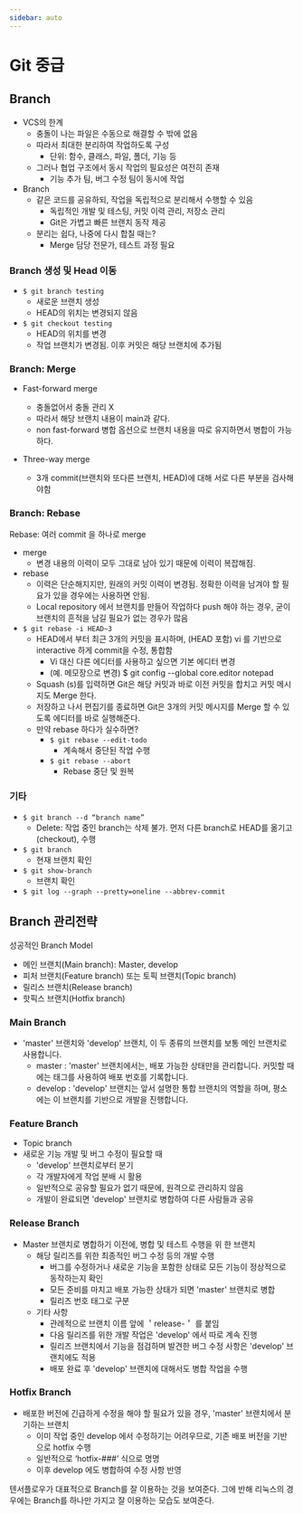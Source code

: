 ```yaml
---
sidebar: auto
---
```


# Git 중급

## Branch

- VCS의 한계
    - 충돌이 나는 파일은 수동으로 해결할 수 밖에 없음
    - 따라서 최대한 분리하여 작업하도록 구성
        - 단위: 함수, 클래스, 파일, 폴더, 기능 등
    - 그러나 협업 구조에서 동시 작업의 필요성은 여전히 존재
        - 기능 추가 팀, 버그 수정 팀이 동시에 작업
- Branch
    - 같은 코드를 공유하되, 작업을 독립적으로 분리해서 수행할 수 있음
        - 독립적인 개발 및 테스팅, 커밋 이력 관리, 저장소 관리
        - Git은 가볍고 빠른 브랜치 동작 제공
    - 분리는 쉽다, 나중에 다시 합칠 때는?
        - Merge 담당 전문가, 테스트 과정 필요

### Branch 생성 및 Head 이동

- `$ git branch testing`
    - 새로운 브랜치 생성
    - HEAD의 위치는 변경되지 않음
- `$ git checkout testing`
    - HEAD의 위치를 변경
    - 작업 브랜치가 변경됨. 이후 커밋은 해당 브랜치에 추가됨

### Branch: Merge

- Fast-forward merge
    - 충돌없어서 충돌 관리 X
    - 따라서 해당 브랜치 내용이 main과 같다.
    - non fast-forward 병합 옵션으로 브랜치 내용을 따로 유지하면서 병합이 가능하다.

- Three-way merge
    - 3개 commit(브랜치와 또다른 브랜치, HEAD)에 대해 서로 다른 부분을 검사해야함

### Branch: Rebase

Rebase: 여러 commit 을 하나로 merge  

- merge
    - 변경 내용의 이력이 모두 그대로 남아 있기 때문에 이력이 복잡해짐.
- rebase
    - 이력은 단순해지지만, 원래의 커밋 이력이 변경됨. 정확한 이력을 남겨야 할 필요가 있을 경우에는 사용하면 안됨.
    - Local repository 에서 브랜치를 만들어 작업하다 push 해야 하는 경우, 굳이 브랜치의 흔적을 남길 필요가 없는 경우가 많음
- `$ git rebase -i HEAD~3`
    - HEAD에서 부터 최근 3개의 커밋을 표시하며, (HEAD 포함) vi 를 기반으로 interactive 하게 commit을 수정, 통합함
        - Vi 대신 다른 에디터를 사용하고 싶으면 기본 에디터 변경
        - (예. 메모장으로 변경) $ git config --global core.editor notepad
    - Squash (s)를 입력하면 Git은 해당 커밋과 바로 이전 커밋을 합치고
커밋 메시지도 Merge 한다.
    - 저장하고 나서 편집기를 종료하면 Git은 3개의 커밋 메시지를
Merge 할 수 있도록 에디터를 바로 실행해준다.
    - 만약 rebase 하다가 실수하면?
        - `$ git rebase --edit-todo`
            - 계속해서 중단된 작업 수행
        - `$ git rebase --abort`
            - Rebase 중단 및 원복

### 기타

- `$ git branch --d “branch name”`
    - Delete: 작업 중인 branch는 삭제 불가. 먼저 다른 branch로 HEAD를 옮기고 (checkout), 수행
- `$ git branch`
    - 현재 브랜치 확인
- `$ git show-branch`
    - 브랜치 확인
- `$ git log --graph --pretty=oneline --abbrev-commit`

## Branch 관리전략

성공적인 Branch Model

- 메인 브랜치(Main branch): Master, develop
- 피처 브랜치(Feature branch) 또는 토픽 브랜치(Topic branch)
- 릴리스 브랜치(Release branch)
- 핫픽스 브랜치(Hotfix branch)

### Main Branch

- 'master' 브랜치와 'develop' 브랜치, 이 두 종류의 브랜치를 보통 메인 브랜치로 사용합니다.
    - master : 'master' 브랜치에서는, 배포 가능한 상태만을 관리합니다.
커밋할 때에는 태그를 사용하여 배포 번호를 기록합니다.
    - develop : 'develop' 브랜치는 앞서 설명한 통합 브랜치의 역할을 하며, 평소에는 이 브랜치를 기반으로 개발을 진행합니다.

### Feature Branch

- Topic branch
- 새로운 기능 개발 및 버그 수정이 필요할 때
    - 'develop' 브랜치로부터 분기
    - 각 개발자에게 작업 분배 시 활용
    - 일반적으로 공유할 필요가 없기 때문에, 원격으로 관리하지 않음
    - 개발이 완료되면 'develop' 브랜치로 병합하여 다른 사람들과 공유

### Release Branch

- Master 브랜치로 병합하기 이전에, 병합 및 테스트 수행을 위
한 브랜치
    - 해당 릴리즈를 위한 최종적인 버그 수정 등의 개발 수행
        - 버그를 수정하거나 새로운 기능을 포함한 상태로 모든 기능이 정상적으로 동작하는지 확인
        - 모든 준비를 마치고 배포 가능한 상태가 되면 'master' 브랜치로 병합
        - 릴리즈 번호 태그로 구분
    - 기타 사항
        - 관례적으로 브랜치 이름 앞에 ＇release-＇ 를 붙임
        - 다음 릴리즈를 위한 개발 작업은 'develop' 에서 따로 계속 진행
        - 릴리즈 브랜치에서 기능을 점검하며 발견한 버그 수정 사항은 'develop' 브랜치에도 적용
        - 배포 완료 후 'develop' 브랜치에 대해서도 병합 작업을 수행

### Hotfix Branch

- 배포한 버전에 긴급하게 수정을 해야 할 필요가 있을 경우, 'master' 브랜치에서 분기하는 브랜치
    - 이미 작업 중인 develop 에서 수정하기는 어려우므로, 기존 배포 버전을 기반으로 hotfix 수행
    - 일반적으로 ‘hotfix-###’ 식으로 명명
    - 이후 develop 에도 병합하여 수정 사항 반영

텐서플로우가 대표적으로 Branch를 잘 이용하는 것을 보여준다. 그에 반해 리눅스의 경우에는 Branch를 하나만 가지고 잘 이용하는 모습도 보여준다.